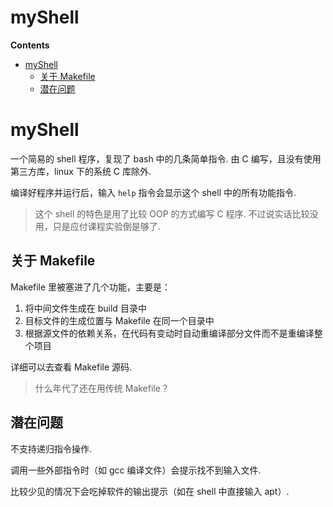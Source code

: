 # myShell

**Contents**  
- [myShell](#myshell)
  - [关于 Makefile](#关于-makefile)
  - [潜在问题](#潜在问题)

# myShell
一个简易的 shell 程序，复现了 bash 中的几条简单指令. 由 C 编写，且没有使用第三方库，linux 下的系统 C 库除外.

编译好程序并运行后，输入 `help` 指令会显示这个 shell 中的所有功能指令.

> 这个 shell 的特色是用了比较 OOP 的方式编写 C 程序. 不过说实话比较没用，只是应付课程实验倒是够了.

## 关于 Makefile
Makefile 里被塞进了几个功能，主要是：
1. 将中间文件生成在 build 目录中
2. 目标文件的生成位置与 Makefile 在同一个目录中
3. 根据源文件的依赖关系，在代码有变动时自动重编译部分文件而不是重编译整个项目

详细可以去查看 Makefile 源码.

> 什么年代了还在用传统 Makefile？

## 潜在问题
不支持递归指令操作.

调用一些外部指令时（如 gcc 编译文件）会提示找不到输入文件.

比较少见的情况下会吃掉软件的输出提示（如在 shell 中直接输入 apt）.
